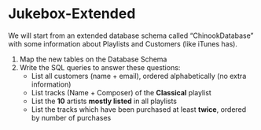 # Jukebox-Extended
We will start from an extended database schema called “ChinookDatabase” with some information about Playlists and Customers (like iTunes has).

1. Map the new tables on the Database Schema
2. Write the SQL queries to answer these questions:
   - List all customers (name + email), ordered alphabetically (no extra information)
   - List tracks (Name + Composer) of the **Classical** playlist
   - List the **10** artists **mostly listed** in all playlists
   - List the tracks which have been purchased at least **twice**, ordered by number of purchases
